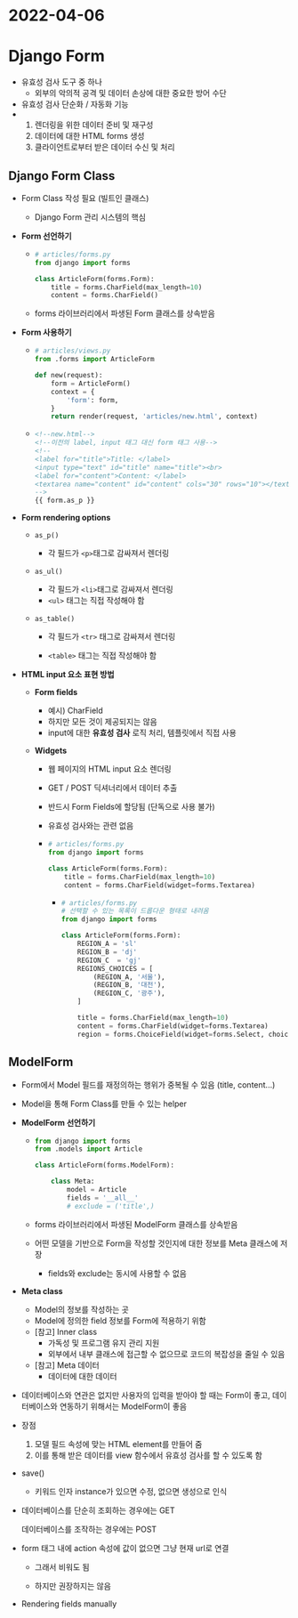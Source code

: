 # 2022-04-06

# Django Form

- 유효성 검사 도구 중 하나
  - 외부의 악의적 공격 및 데이터 손상에 대한 중요한 방어 수단
- 유효성 검사 단순화 / 자동화 기능
- 1. 렌더링을 위한 데이터 준비 및 재구성
  2. 데이터에 대한 HTML forms 생성
  3. 클라이언트로부터 받은 데이터 수신 및 처리



## Django Form Class

- Form Class 작성 필요 (빌트인 클래스)
  - Django Form 관리 시스템의 핵심

- **Form 선언하기**

  - ```python
    # articles/forms.py
    from django import forms
    
    class ArticleForm(forms.Form):
        title = forms.CharField(max_length=10)
        content = forms.CharField()
    ```

  - forms 라이브러리에서 파생된 Form 클래스를 상속받음

- **Form 사용하기**

  - ```python
    # articles/views.py
    from .forms import ArticleForm
    
    def new(request):
        form = ArticleForm()
        context = {
            'form': form,
        }
        return render(request, 'articles/new.html', context)
    ```

  - ```html
    <!--new.html-->
    <!--이전의 label, input 태그 대신 form 태그 사용-->
    <!--
    <label for="title">Title: </label>
    <input type="text" id="title" name="title"><br>
    <label for="content">Content: </label>
    <textarea name="content" id="content" cols="30" rows="10"></textarea>
    -->
    {{ form.as_p }}
    ```

    

- **Form rendering options**

  - `as_p()`

    - 각 필드가 `<p>`태그로 감싸져서 렌더링

  - `as_ul()`

    - 각 필드가 `<li>`태그로 감싸져서 렌더링
    - `<ul>` 태그는 직접 작성해야 함

  - `as_table()`

    - 각 필드가 `<tr>` 태그로 감싸져서 렌더링

    - `<table>` 태그는 직접 작성해야 함

      

- **HTML input 요소 표현 방법**
  - **Form fields**
    - 예시) CharField
    - 하지만 모든 것이 제공되지는 않음
    - input에 대한 **유효성 검사** 로직 처리, 템플릿에서 직접 사용

  - **Widgets**

    - 웹 페이지의 HTML input 요소 렌더링

    - GET / POST 딕셔너리에서 데이터 추출

    - 반드시 Form Fields에 할당됨 (단독으로 사용 불가)

    - 유효성 검사와는 관련 없음

    - ```python
      # articles/forms.py
      from django import forms
      
      class ArticleForm(forms.Form):
          title = forms.CharField(max_length=10)
          content = forms.CharField(widget=forms.Textarea)
      ```

       - ```python
         # articles/forms.py
         # 선택할 수 있는 목록이 드롭다운 형태로 내려옴
         from django import forms
         
         class ArticleForm(forms.Form):
             REGION_A = 'sl'
             REGION_B = 'dj'
             REGION_C  = 'gj'
             REGIONS_CHOICES = [
                 (REGION_A, '서울'),
                 (REGION_B, '대전'),
                 (REGION_C, '광주'),
             ]
         
             title = forms.CharField(max_length=10)
             content = forms.CharField(widget=forms.Textarea)
             region = forms.ChoiceField(widget=forms.Select, choices=REGIONS_CHOICES)
         ```



## ModelForm

- Form에서 Model 필드를 재정의하는 행위가 중복될 수 있음 (title, content...)

- Model을 통해 Form Class를 만들 수 있는 helper

- **ModelForm 선언하기**

  - ```python
    from django import forms
    from .models import Article
    
    class ArticleForm(forms.ModelForm):
    
        class Meta:
            model = Article
            fields = '__all__'
            # exclude = ('title',)
    ```

  - forms 라이브러리에서 파생된 ModelForm 클래스를 상속받음

  - 어떤 모델을 기반으로 Form을 작성할 것인지에 대한 정보를 Meta 클래스에 저장

    - fields와 exclude는 동시에 사용할 수 없음

- **Meta class**
  - Model의 정보를 작성하는 곳
  - Model에 정의한 field 정보를 Form에 적용하기 위함
  - [참고] Inner class
    - 가독성 및 프로그램 유지 관리 지원
    - 외부에서 내부 클래스에 접근할 수 없으므로 코드의 복잡성을 줄일 수 있음
  - [참고] Meta 데이터
    - 데이터에 대한 데이터

- 데이터베이스와 연관은 없지만 사용자의 입력을 받아야 할 때는 Form이 좋고, 데이터베이스와 연동하기 위해서는 ModelForm이 좋음

- 장점
  1. 모델 필드 속성에 맞는 HTML element를 만들어 줌
  2. 이를 통해 받은 데이터를 view 함수에서 유효성 검사를 할 수 있도록 함



- save()

  - 키워드 인자 instance가 있으면 수정, 없으면 생성으로 인식

- 데이터베이스를 단순히 조회하는 경우에는 GET

  데이터베이스를 조작하는 경우에는 POST

- form 태그 내에 action 속성에 값이 없으면 그냥 현재 url로 연결

  - 그래서 비워도 됨

  - 하지만 권장하지는 않음

- Rendering fields manually